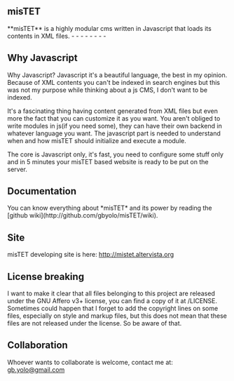 <h2>misTET</h2>
**misTET** is a highly modular cms written in Javascript that loads its contents in XML files.
- - - - - - - -
<h2>Why Javascript</h2>
Why Javascript? Javascript it's a beautiful language, the best in my opinion. Because of XML contents you can't be indexed in search engines but this was
not my purpose while thinking about a js CMS, I don't want to be indexed.

It's a fascinating thing having content generated from XML files but even more the fact that you can customize it as you want. You aren't obliged to write modules in js(if you need some), they can have their own backend in whatever language you want. The javascript part is needed to understand when and how misTET should initialize and execute a module.

The core is Javascript only, it's fast, you need to configure some stuff only and in 5 minutes your misTET based website is ready to be put on the server.

<h2>Documentation</h2>
You can know everything about *misTET* and its power by reading the [github wiki](http://github.com/gbyolo/misTET/wiki).

<h2>Site</h2>
misTET developing site is here:
<a href = "http://mistet.altervista.org" target = "_blank">http://mistet.altervista.org</a>

<h2>License breaking</h2>
I want to make it clear that all files belonging to this project are released under the GNU Affero v3+ license, you can find a 
copy of it at /LICENSE. Sometimes could happen that I forget to add the copyright lines on some files, especially on style and
markup files, but this does not mean that these files are not released under the license. So be aware of that.

<h2>Collaboration</h2>
Whoever wants to collaborate is welcome, contact me at: <a href = "mailto:gb.ylolo@gmail.com">gb.yolo@gmail.com </a>
